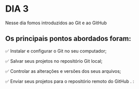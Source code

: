 # DIA 3

Nesse dia fomos introduzidos ao Git e ao GitHub

## Os principais pontos abordados foram:

:white_check_mark: Instalar e configurar o Git no seu computador;

:white_check_mark: Salvar seus projetos no repositório Git local;

:white_check_mark: Controlar as alterações e versões dos seus arquivos;

:white_check_mark: Enviar seus projetos para o repositório remoto do GitHub .
:
